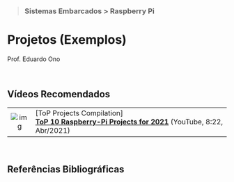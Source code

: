 > ### Sistemas Embarcados > Raspberry Pi

# Projetos (Exemplos)

Prof. Eduardo Ono

<br>

## Vídeos Recomendados

  |||
  | :-: | --- |
  | ![img](https://img.youtube.com/vi/8nq1E9ZKt7M/default.jpg) | [ToP Projects Compilation]<br>[**ToP 10 Raspberry-Pi Projects for 2021**](https://www.youtube.com/watch?v=8nq1E9ZKt7M) (YouTube, 8:22, Abr/2021)

<br>

## Referências Bibliográficas

<br>
